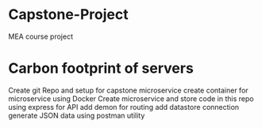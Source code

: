 # Capstone-Project

MEA course project

# Carbon footprint of servers

Create git Repo and setup for capstone microservice
create container for microservice using Docker
Create microservice and store code in this repo
using express for API
add demon for routing
add datastore connection
generate JSON data using postman utility
